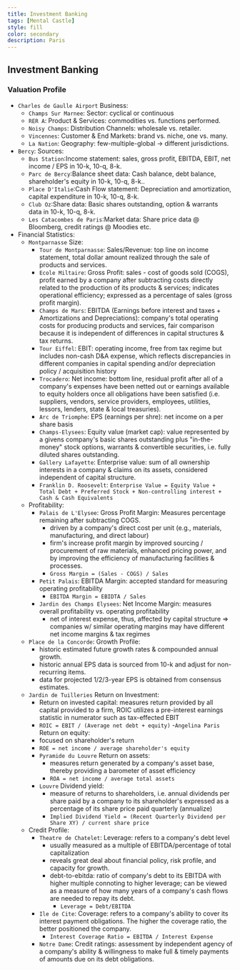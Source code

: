 ```yaml
---
title: Investment Banking
tags: [Mental Castle]
style: fill
color: secondary
description: Paris
---
```


## Investment Banking

### Valuation Profile

- `Charles de Gaulle Airport` Business: 
  - `Champs Sur Marnee`: Sector: cyclical or continuous
  - `RER A`: Product & Services: commodities vs. functions performed.
  - `Noisy Champs`: Distribution Channels: wholesale vs. retailer.
  - `Vincennes`: Customer & End Markets: brand vs. niche, one vs. many.
  - `La Nation`: Geography: few-multiple-global -> different jurisdictions.
- `Bercy`: Sources: 
  - `Bus Station`:Income statement: sales, gross profit, EBITDA, EBIT, net income / EPS in 10-k, 10-q, 8-k.
  - `Parc de Bercy`:Balance sheet data: Cash balance, debt balance, shareholder's equity in 10-k, 10-q, 8-k..
  - `Place D'Italie`:Cash Flow statement: Depreciation and amortization, capital expenditure in 10-k, 10-q, 8-k.
  - `Club Oz`:Share data: Basic shares outstanding, option & warrants data in 10-k, 10-q, 8-k. 
  - `Les Catacombes de Paris`:Market data: Share price data @ Bloomberg, credit ratings @ Moodies etc.
- Financial Statistics:
  - `Montparnasse` Size: 
    - `Tour de Montparnasse`: Sales/Revenue: top line on income statement, total dollar amount realized through the sale of products and services.
    - `Ecole Miltaire`: Gross Profit: sales - cost of goods sold (COGS), profit earned by a company after subtracting costs directly related to the production of its products & services; indicates operational efficiency; expressed as a percentage of sales (gross profit margin).
    - `Champs de Mars`: EBITDA (Earnings before interest and taxes + Amortizations and Depreciations): company's total operating costs for producing products and services, fair comparison because it is independent of differences in capital structures & tax returns.
    - `Tour Eiffel`: EBIT: operating income, free from tax regime but includes non-cash D&A expense, which reflects discrepancies in different companies in capital spending and/or depreciation policy / acquisition history
    - `Trocadero`: Net income: bottom line, residual profit after all of a company's expenses have been netted out or earnings available to equity holders once all obligations have been satisfied (i.e. suppliers, vendors, service providers, employees, utilities, lessors, lenders, state & local treasuries).
    - `Arc de Triomphe`: EPS (earnings per shre): net income on a per share basis
    - `Champs-Elysees`: Equity value (market cap): value represented by a givens company's basic shares outstanding plus "in-the-money" stock options, warrants & convertible securities, i.e. fully diluted shares outstanding.
    - `Gallery Lafayette`: Enterprise value: sum of all ownership interests in a company & claims on its assets, considered independent of capital structure.
    - `Franklin D. Roosevelt`: `Enterprise Value = Equity Value + Total Debt + Preferred Stock + Non-controlling interest + Cash & Cash Equivalents`
  - Profitability:
    - `Palais de L'Elysee`: Gross Profit Margin: Measures percentage remaining after subtracting COGS.
      - driven by a company's direct cost per unit (e.g., materials, manufacturing, and direct labour)
      - firm's increase profit margin by improved sourcing / procurement of raw materials, enhanced pricing power, and by improving the efficiency of manufacturing facilities & processes. 
      - `Gross Margin = (Sales - COGS) / Sales`
    - `Petit Palais`: EBITDA Margin: accepted standard for measuring operating profitability
      - `EBITDA Margin = EBIDTA / Sales`
    - `Jardin des Champs Elysees`: Net Income Margin: measures overall profitability vs. operating profitability
      - net of interest expense, thus, affected by capital structure => companies w/ similar operating margins may have different net income margins & tax regimes
  - `Place de la Concorde`: Growth Profile:
    - historic estimated future growth rates & compounded annual growth.
    - historic annual EPS data is sourced from 10-k and adjust for non-recurring items.
    - data for projected 1/2/3-year EPS is obtained from consensus estimates.
  - `Jardin de Tuilleries` Return on Investment:
      - Return on invested capital: measures return provided by all capital provided to a firm, ROIC utilizes a pre-interest earnings statistic in numerator such as tax-effected EBIT
      - `ROIC = EBIT / (Average net debt + equity)`
    -`Angelina Paris` Return on equity: 
      - focused on shareholder's return 
      - `ROE = net income / average shareholder's equity`
    - `Pyramide du Louvre` Return on assets: 
      - measures return generated by a company's asset base, thereby providing a barometer of asset efficiency
      - `ROA = net income / average total assets`
    - `Louvre` Dividend yield: 
      - measure of returns to shareholders, i.e. annual dividends per share paid by a company to its shareholder's expressed as a percentage of its share price paid quarterly (annualize)
      - `Implied Dividend Yield = (Recent Quarterly Dividend per Share XY) / current share price`
  - Credit Profile: 
    - `Theatre de Chatelet`: Leverage: refers to a company's debt level
      - usually measured as a multiple of EBITDA/percentage of total capitalization
      - reveals great deal about financial policy, risk profile, and capacity for growth.
      - debt-to-ebitda: ratio of company's debt to its EBITDA with higher multiple connoting to higher leverage; can be viewed as a measure of how many years of a company's cash flows are needed to repay its debt.
        - `Leverage = Debt/EBITDA`
    - `Ile de Cite`: Coverage: refers to a company's ability to cover its interest payment obligations. The higher the coverage ratio, the better positioned the company.
      - `Interest Coverage Ratio = EBITDA / Interest Expense`
    - `Notre Dame`: Credit ratings: assessment by independent agency of a company's ability & willingness to make full & timely payments of amounts due on its debt obligations.